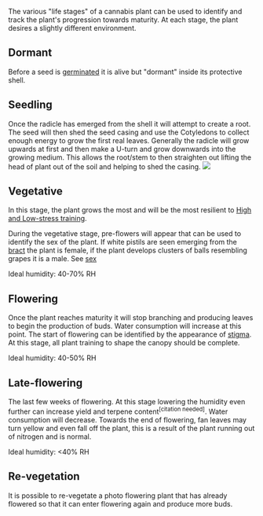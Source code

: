 The various "life stages" of a cannabis plant can be used to identify and track the plant's progression towards maturity. At each stage, the plant desires a slightly different environment.

## Dormant ##
Before a seed is [germinated](/Seeds#germination-methods) it is alive but "dormant" inside its protective shell.

## Seedling
Once the radicle has emerged from the shell it will attempt to create a root. The seed will then shed the seed casing and use the Cotyledons to collect enough energy to grow the first real leaves. Generally the radicle will grow upwards at first and then make a U-turn and grow downwards into the growing medium. This allows the root/stem to then straighten out lifting the head of plant out of the soil and helping to shed the casing.
<img src="/images/emergence-to-seedling.png" class="full"/>

## Vegetative
In this stage, the plant grows the most and will be the most resilient to [High and Low-stress training](/Plant_training).

During the vegetative stage, pre-flowers will appear that can be used to identify the sex of the plant. If white pistils are seen emerging from the [bract](/Anatomy_of_Cannabis#bract) the plant is female, if the plant develops clusters of balls resembling grapes it is a male. See [sex](/Seeds#sex)

Ideal humidity: 40-70% RH

## Flowering
Once the plant reaches maturity it will stop branching and producing leaves to begin the production of buds. Water consumption will increase at this point. The start of flowering can be identified by the appearance of [stigma](/Anatomy_of_Cannabis#stigma). At this stage, all plant training to shape the canopy should be complete.

Ideal humidity: 40-50% RH

## Late-flowering
The last few weeks of flowering. At this stage lowering the humidity even further can increase yield and terpene content<sup>[citation needed]</sup>. Water consumption will decrease. Towards the end of flowering, fan leaves may turn yellow and even fall off the plant, this is a result of the plant running out of nitrogen and is normal.

Ideal humidity: <40% RH

## Re-vegetation
It is possible to re-vegetate a photo flowering plant that has already flowered so that it can enter flowering again and produce more buds.